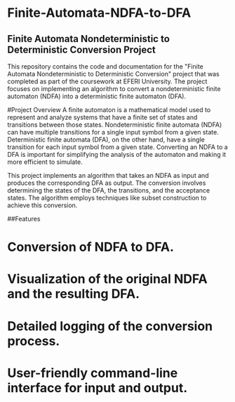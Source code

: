 # Finite-Automata-NDFA-to-DFA

## Finite Automata Nondeterministic to Deterministic Conversion Project


This repository contains the code and documentation for the "Finite Automata Nondeterministic to Deterministic Conversion" project that was completed as part of the coursework at EFERI University. The project focuses on implementing an algorithm to convert a nondeterministic finite automaton (NDFA) into a deterministic finite automaton (DFA).

#Project Overview
A finite automaton is a mathematical model used to represent and analyze systems that have a finite set of states and transitions between those states. Nondeterministic finite automata (NDFA) can have multiple transitions for a single input symbol from a given state. Deterministic finite automata (DFA), on the other hand, have a single transition for each input symbol from a given state. Converting an NDFA to a DFA is important for simplifying the analysis of the automaton and making it more efficient to simulate.

This project implements an algorithm that takes an NDFA as input and produces the corresponding DFA as output. The conversion involves determining the states of the DFA, the transitions, and the acceptance states. The algorithm employs techniques like subset construction to achieve this conversion.

##Features
# Conversion of NDFA to DFA.
# Visualization of the original NDFA and the resulting DFA.
# Detailed logging of the conversion process.
# User-friendly command-line interface for input and output.
